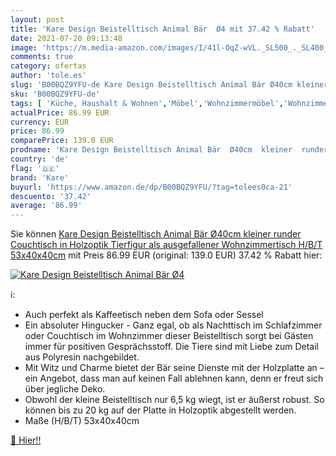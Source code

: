 ```yaml
---
layout: post
title: 'Kare Design Beistelltisch Animal Bär  Ø4 mit 37.42 % Rabatt'
date: 2021-07-20 09:13:48
image: 'https://m.media-amazon.com/images/I/41l-OqZ-wVL._SL500_._SL400_.jpg'
comments: true
category: ofertas
author: 'tole.es'
slug: 'B00BQZ9YFU-de Kare Design Beistelltisch Animal Bär Ø40cm kleiner runder...'
sku: 'B00BQZ9YFU-de'
tags: [ 'Küche, Haushalt & Wohnen','Möbel','Wohnzimmermöbel','Wohnzimmertische','kare', ]
actualPrice: 86.99 EUR
currency: EUR
price: 86.99
comparePrice: 139.0 EUR
prodname: 'Kare Design Beistelltisch Animal Bär  Ø40cm  kleiner  runder Couchtisch in Holzoptik  Tierfigur als ausgefallener Wohnzimmertisch  H/B/T  53x40x40cm'
country: 'de'
flag: '🇩🇪'
brand: 'Kare'
buyurl: 'https://www.amazon.de/dp/B00BQZ9YFU/?tag=tolees0ca-21'
descuento: '37.42'
average: '86.99'
---
```


Sie können [Kare Design Beistelltisch Animal Bär  Ø40cm  kleiner  runder Couchtisch in Holzoptik  Tierfigur als ausgefallener Wohnzimmertisch  H/B/T  53x40x40cm](https://www.amazon.de/dp/B00BQZ9YFU/?tag=tolees0ca-21) mit Preis 86.99 EUR (original: 139.0 EUR) 37.42 % Rabatt hier:

[![Kare Design Beistelltisch Animal Bär  Ø4](https://m.media-amazon.com/images/I/41l-OqZ-wVL._SL500_._SL400_.jpg)](https://www.amazon.de/dp/B00BQZ9YFU/?tag=tolees0ca-21)

ℹ️:

- Auch perfekt als Kaffeetisch neben dem Sofa oder Sessel
- Ein absoluter Hingucker - Ganz egal, ob als Nachttisch im Schlafzimmer oder Couchtisch im Wohnzimmer dieser Beistelltisch sorgt bei Gästen immer für positiven Gesprächsstoff. Die Tiere sind mit Liebe zum Detail aus Polyresin nachgebildet.
- Mit Witz und Charme bietet der Bär seine Dienste mit der Holzplatte an – ein Angebot, dass man auf keinen Fall ablehnen kann, denn er freut sich über jegliche Deko.
- Obwohl der kleine Beistelltisch nur 6,5 kg wiegt, ist er äußerst robust. So können bis zu 20 kg auf der Platte in Holzoptik abgestellt werden.
- Maße (H/B/T) 53x40x40cm

[🛒 Hier!!](https://www.amazon.de/dp/B00BQZ9YFU/?tag=tolees0ca-21)
